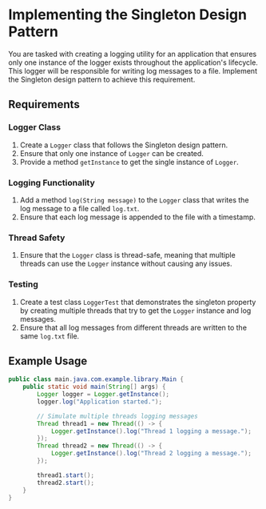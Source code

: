 # Implementing the Singleton Design Pattern

You are tasked with creating a logging utility for an application that ensures only one instance of the logger exists throughout the application's lifecycle. This logger will be responsible for writing log messages to a file. Implement the Singleton design pattern to achieve this requirement.

## Requirements

### Logger Class

1. Create a `Logger` class that follows the Singleton design pattern.
2. Ensure that only one instance of `Logger` can be created.
3. Provide a method `getInstance` to get the single instance of `Logger`.

### Logging Functionality

1. Add a method `log(String message)` to the `Logger` class that writes the log message to a file called `log.txt`.
2. Ensure that each log message is appended to the file with a timestamp.

### Thread Safety

1. Ensure that the `Logger` class is thread-safe, meaning that multiple threads can use the `Logger` instance without causing any issues.

### Testing

1. Create a test class `LoggerTest` that demonstrates the singleton property by creating multiple threads that try to get the `Logger` instance and log messages.
2. Ensure that all log messages from different threads are written to the same `log.txt` file.

## Example Usage

```java
public class main.java.com.example.library.Main {
    public static void main(String[] args) {
        Logger logger = Logger.getInstance();
        logger.log("Application started.");

        // Simulate multiple threads logging messages
        Thread thread1 = new Thread(() -> {
            Logger.getInstance().log("Thread 1 logging a message.");
        });
        Thread thread2 = new Thread(() -> {
            Logger.getInstance().log("Thread 2 logging a message.");
        });

        thread1.start();
        thread2.start();
    }
}

